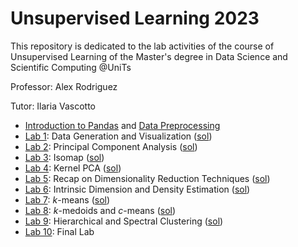 # Unsupervised Learning 2023
This repository is dedicated to the lab activities of the course of Unsupervised Learning of the Master's degree in Data Science and Scientific Computing @UniTs

Professor: Alex Rodriguez 

Tutor: Ilaria Vascotto

* [Introduction to Pandas](Notebooks/Lab0a-IntrotoPandas.ipynb) and [Data Preprocessing](Notebooks/Lab0b-DataPreprocessing.ipynb)
* [Lab 1](Lab1.pdf): Data Generation and Visualization ([sol](Notebooks/Lab1-DataGeneration.ipynb))
* [Lab 2](Lab2.pdf): Principal Component Analysis ([sol](Notebooks/Lab2-PCA.ipynb))
* [Lab 3](Lab3.pdf): Isomap ([sol](Notebooks/Lab3-Isomap.ipynb))
* [Lab 4](Lab4.pdf): Kernel PCA ([sol](Notebooks/Lab4-KernelPCA.ipynb))
* [Lab 5](Lab5.pdf): Recap on Dimensionality Reduction Techniques ([sol](Notebooks/Lab5-DimensionalityReduction.ipynb))
* [Lab 6](Lab6.pdf): Intrinsic Dimension and Density Estimation ([sol](Notebooks/Lab6-IDandDensityEstimation.ipynb))
* [Lab 7](Lab7.pdf): $k$-means ([sol](Notebooks/Lab7-kMeans.ipynb))
* [Lab 8](Lab8.pdf): $k$-medoids and $c$-means ([sol](Notebooks/Lab8-kMedoids%26cMeans.ipynb.ipynb))
* [Lab 9](Lab9.pdf): Hierarchical and Spectral Clustering ([sol](Notebooks/Lab9-HierarchicalandSpectral.ipynb.ipynb))
* [Lab 10](Lab10.pdf): Final Lab
